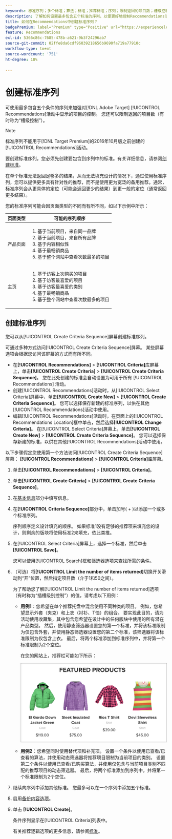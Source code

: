 ```yaml
---
keywords: 标准序列；多个标准；算法；标准；推荐标准；序列；限制返回的项目数；槽级控制；槽
description: 了解如何设置最多包含五个标准的序列，以便更好地控制Recommendations活动中显示的项目。
title: 如何在Recommendations中创建标准序列？
badgePremium: label="Premium" type="Positive" url="https://experienceleague.adobe.com/docs/target/using/introduction/intro.html?lang=zh-Hans#premium newtab=true" tooltip="查看Target Premium中包含的内容。"
feature: Recommendations
exl-id: 5366c86c-7685-478b-a621-9b3f24296ab7
source-git-commit: 02ffe8da6cdf96039218656b9690fa719a77910c
workflow-type: tm+mt
source-wordcount: '751'
ht-degree: 18%

---
```


# 创建标准序列

可使用最多包含五个条件的序列来加强对[!DNL Adobe Target] [!UICONTROL Recommendations]活动中显示的项目的控制。 您还可以限制返回的项目数（有时称为“槽级控制”）。

>[!NOTE]
>
>标准序列不能用于[!DNL Target Premium]的2016年10月版之前创建的[!UICONTROL Recommendations]活动。

要创建标准序列，您必须先创建要包含到序列中的标准。有关详细信息，请参阅[创建标准](/help/main/c-recommendations/c-algorithms/create-new-algorithm.md)。

在单个标准无法返回足够多的结果，从而无法填充设计的情况下，通过使用标准序列，您可以提供更多具有针对性的推荐，而不是使用更为宽泛的备用推荐。通常，标准序列会从更具体的定位（可能会返回更少的结果）到更一般的定位（通常返回更多结果）。

您的标准序列可能会因页面类型的不同而有所不同，如以下示例中所示：

| 页面类型 | 可能的序列顺序 |
| --- | --- |
| 产品页面 | <ol><li>基于当前项目，来自同一品牌</li><li>基于当前项目，来自所有品牌</li><li>基于内容相似性</li><li>基于最畅销商品</li><li>基于整个网站中查看次数最多的项目</li></ol> |
| 主页 | <ol><li>基于访客上次购买的项目 </li><li>基于访客最喜爱的项目</li><li>基于访客最喜爱的类别</li><li>基于最畅销商品</li><li>基于整个网站中查看次数最多的项目</li></ol> |

## 创建标准序列

您可以从[!UICONTROL Create Criteria Sequence]屏幕创建标准序列。

可通过多种方式访问[!UICONTROL Create Criteria Sequence]屏幕。 某些屏幕选项会根据您访问该屏幕的方式而有所不同。

* 在&#x200B;**[!UICONTROL Recommendations]** > **[!UICONTROL Criteria]**&#x200B;库屏幕上，单击&#x200B;**[!UICONTROL Create Criteria]** > **[!UICONTROL Create Criteria Sequence]**。 您在此处创建的标准会自动设置为可用于所有 [!UICONTROL Recommendations] 活动。
* 创建[!UICONTROL Recommendations]活动时，从[!UICONTROL Select Criteria]屏幕中，单击&#x200B;**[!UICONTROL Create New]** > **[!UICONTROL Create Criteria Sequence]**。 您可以选择保存新建的标准序列，以供在其他[!UICONTROL Recommendations]活动中使用。
* 编辑[!UICONTROL Recommendations]活动时，在页面上的[!UICONTROL Recommendations Location]框中单击，然后选择&#x200B;**[!UICONTROL Change Criteria]**。 在[!UICONTROL Select Criteria]屏幕上，单击&#x200B;**[!UICONTROL Create New]** > **[!UICONTROL Create Criteria Sequence]**。 您可以选择保存新建的标准，以供在其他[!UICONTROL Recommendations]活动中使用。

以下步骤假定您使用第一个方法访问[!UICONTROL Create Criteria Sequence]屏幕： **[!UICONTROL Recommendations]** > **[!UICONTROL Criteria]**&#x200B;库屏幕。

1. 单击&#x200B;**[!UICONTROL Recommendations]** > **[!UICONTROL Criteria]**。

1. 单击&#x200B;**[!UICONTROL Create Criteria]** > **[!UICONTROL Create Criteria Sequence]**。

1. 在[基本信息](/help/main/c-recommendations/c-algorithms/create-new-algorithm.md#info)部分中填写信息。

1. 在&#x200B;**[!UICONTROL Criteria Sequence]**&#x200B;部分中，单击加号( + )以添加一个或多个标准序列。

   序列顺序定义设计填充的顺序。 如果标准1没有足够的推荐项来填充您的设计，则剩余的版块将使用标准2来填充，依此类推。

1. 在[!UICONTROL Select Criteria]屏幕上，选择一个标准，然后单击&#x200B;**[!UICONTROL Save]**。

   您可以使用[!UICONTROL Search]框和筛选器选项来查找所需的条件。

1. （可选）将&#x200B;**[!UICONTROL Limit the number of items returned]**&#x200B;切换开关滑动到“开”位置，然后指定项目数（介于1和50之间）。

   为了帮助您了解[!UICONTROL Limit the number of items returned]选项（有时称为“插槽级别控制”）的值，请考虑以下用例：

   * **用例1**：您希望在单个推荐托盘中混合使用不同种类的项目。 例如，您希望显示外套（夹克）和上衣（衬衫、T恤）的组合。 要实现此目的，请为活动使用收藏集，其中包含您希望在设计中的任何版块中使用的所有潜在产品类型。 然后，使用静态筛选器设置您的第一个标准，并将该标准限制为仅包含外套，并使用静态筛选器设置您的第二个标准，该筛选器将该标准限制为仅包含上衣。 最后，将两个标准添加到标准序列中，并将第一个标准限制为2个空位。

     在您的网站上，推荐栏可能如下所示：

     ![特色产品推荐任务栏](/help/main/c-recommendations/c-algorithms/assets/featured-products.png)

   * **用例2**：您希望同时使用替代项和补充项。 设置一个条件以使用已查看/已查看的算法，并使用动态筛选器将推荐项目限制为当前项目的类别。 设置第二个条件以使用已查看/已购买算法，并使用仅包含与当前项目类别不匹配的推荐项目的动态筛选器。 最后，将两个标准添加到序列中，并将第一个标准限制为2个空位。

1. 继续向序列中添加其他标准。 您最多可以在一个序列中添加五个标准。

1. 启用[备份内容选项](/help/main/c-recommendations/c-algorithms/create-new-algorithm.md#content)。

1. 单击 **[!UICONTROL Create]**。

   条件序列显示在[!UICONTROL Criteria]列表中。

   有关推荐逻辑选项的更多信息，请参阅[标准](/help/main/c-recommendations/c-algorithms/algorithms.md)。
